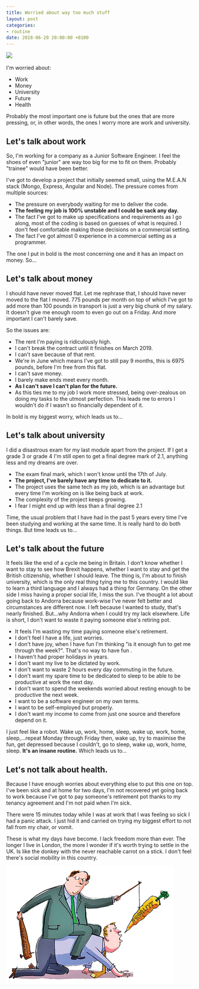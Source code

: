 ```yaml
---
title: Worried about way too much stuff
layout: post
categories:
- routine
date: 2018-06-20 20:00:00 +0100
---
```

![](/uploads/2018/06/20/slavery.jpg)

I'm worried about:

* Work
* Money
* University
* Future
* Health

Probably the most important one is future but the ones that are more pressing, or, in other words, the ones I worry more are work and university.

## Let's talk about work

So, I'm working for a company as a Junior Software Engineer. I feel the shoes of even "junior" are way too big for me to fit on them. Probably "trainee" would have been better.

I've got to develop a project that initially seemed small, using the M.E.A.N stack (Mongo, Express, Angular and Node). The pressure comes from multiple sources:

* The pressure on everybody waiting for me to deliver the code.
* **The feeling my job is 100% unstable and I could be sack any day.**
* The fact I've got to make up specifications and requirements as I go along, most of the coding is based on guesses of what is required. I don't feel comfortable making those decisions on a commercial setting.
* The fact I've got almost 0 experience in a commercial setting as a programmer.

The one I put in bold is the most concerning one and it has an impact on money. So...

## Let's talk about money

I should have never moved flat. Let me rephrase that, I should have never moved to the flat I moved. 775 pounds per month on top of which I've got to add more than 100 pounds in transport is just a very big chunk of my salary. It doesn't give me enough room to even go out on a Friday. And more important I can't barely save.

So the issues are:

* The rent I'm paying is ridiculously high.
* I can't break the contract until it finishes on March 2019.
* I can't save because of that rent.
* We're in June which means I've got to still pay 9 months, this is 6975 pounds, before I'm free from this flat.
* I can't save money.
* I barely make ends meet every month.
* **As I can't save I can't plan for the future.**
* As this ties me to my job I work more stressed, being over-zealous on doing my tasks to the utmost perfection. This leads me to errors I wouldn't do if I wasn't so financially dependent of it.

In bold is my biggest worry, which leads us to...

## Let's talk about university

I did a disastrous exam for my last module apart from the project. If I get a grade 3 or grade 4 I'm still open to get a final degree mark of 2.1, anything less and my dreams are over.

* The exam final mark, which I won't know until the 17th of July.
* **The project, I've barely have any time to dedicate to it.**
* The project uses the same tech as my job, which is an advantage but every time I'm working on is like being back at work.
* The complexity of the project keeps growing.
* I fear I might end up with less than a final degree 2.1

Time, the usual problem that I have had in the past 5 years every time I've been studying and working at the same time. It is really hard to do both things. But time leads us to...

## Let's talk about the future

It feels like the end of a cycle me being in Britain. I don't know whether I want to stay to see how Brexit happens, whether I want to stay and get the British citizenship, whether I should leave. The thing is, I'm about to finish university, which is the only real thing tying me to this country. I would like to learn a third language and I always had a thing for Germany. On the other side I miss having a proper social life, I miss the sun. I've thought a lot about going back to Andorra because work-wise I've never felt better and circumstances are different now. I left because I wanted to study, that's nearly finished. But...why Andorra when I could try my lack elsewhere. Life is short, I don't want to waste it paying someone else's retiring pot.

* It feels I'm wasting my time paying someone else's retirement.
* I don't feel I have a life, just worries.
* I don't have joy, when I have fun I'm thinking "is it enough fun to get me through the week?". That's no way to have fun .
* I haven't had proper holidays in years.
* I don't want my live to be dictated by work.
* I don't want to waste 2 hours every day commuting in the future.
* I don't want my spare time to be dedicated to sleep to be able to be productive at work the next day.
* I don't want to spend the weekends worried about resting enough to be productive the next week.
* I want to be a software engineer on my own terms.
* I want to be self-employed but properly.
* I don't want my income to come from just one source and therefore depend on it.

I just feel like a robot. Wake up, work, home, sleep, wake up, work, home, sleep,...repeat Monday through Friday then, wake up, try to maximise the fun, get depressed because I couldn't, go to sleep, wake up, work, home, sleep. **It's an insane routine.** Which leads us to...

## Let's **not** talk about health.

Because I have enough worries about everything else to put this one on top. I've been sick and at home for two days, I'm not recovered yet going back to work because I've got to pay someone's retirement pot thanks to my tenancy agreement and I'm not paid when I'm sick.

There were 15 minutes today while I was at work that I was feeling so sick I had a panic attack. I just hid it and carried on trying my biggest effort to not fall from my chair, or vomit.

These is what my days have become. I lack freedom more than ever. The longer I live in London, the more I wonder if it's worth trying to settle in the UK. Is like the donkey with the never reachable carrot on a stick. I don't feel there's social mobility in this country.

![](/uploads/2018/06/20/carrot.jpg)